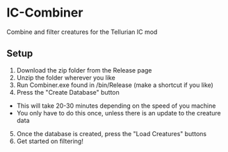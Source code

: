 # IC-Combiner
Combine and filter creatures for the Tellurian IC mod

## Setup
1. Download the zip folder from the Release page
2. Unzip the folder wherever you like
3. Run Combiner.exe found in /bin/Release (make a shortcut if you like)
4. Press the "Create Database" button
- This will take 20-30 minutes depending on the speed of you machine
- You only have to do this once, unless there is an update to the creature data
5. Once the database is created, press the "Load Creatures" buttons
6. Get started on filtering!
